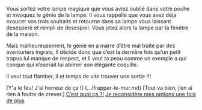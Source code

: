 Vous sortez votre lampe magique que vous aviez oublié 
dans votre poche et invoquez le génie de la lampe. 
Il vous rappelle que vous avez déja exaucer vos trois souhaits 
et retourne dans sa lampe 
vous laissant desesperé et rempli de desespoir.
Vous jetez alors la lampe par la fenêtre de la maison.

Mais malheureusement, le génie en a marre d’être mal traité par des aventuriers ingrats, 
Il décide donc que c’est la dernière fois qu’un petit trapus lui manque de respect, 
et il veut ta peau comme un exemple a qui conque qui n’oserait lui abimer son élégante coquille.
 
Il veut tout flamber, il et temps de vite trouver une sortie !!!

[Y'a le feu! J'ai horreur de ça !] (.. /frapper-le-mur.md)
[Tout va bien, j’en ai rien à foutre de crever.]
[C’est quoi ça ?!](../trappe.md)
[Je reconsidère mes options une fois de plus](../feu-de-camp.md)